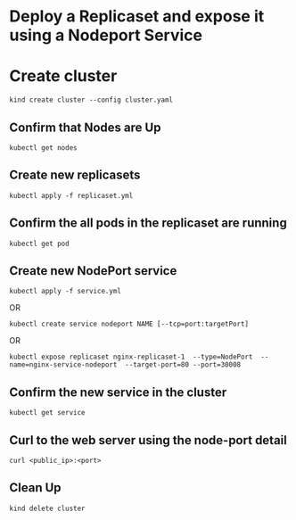 # Deploy a Replicaset and expose it using a Nodeport Service

# Create cluster
`kind create cluster --config cluster.yaml`

## Confirm that Nodes are Up

`kubectl get nodes`

## Create new replicasets

`kubectl apply -f replicaset.yml`

## Confirm the all pods in the replicaset are running

`kubectl get pod`

## Create new NodePort service

`kubectl apply -f service.yml`

OR

`kubectl create service nodeport NAME [--tcp=port:targetPort]`

OR

`kubectl expose replicaset nginx-replicaset-1  --type=NodePort  --name=nginx-service-nodeport  --target-port=80 --port=30008`

## Confirm the new service in the cluster

`kubectl get service`

## Curl to the web server using the node-port detail

`curl <public_ip>:<port>`

## Clean Up

`kind delete cluster`
